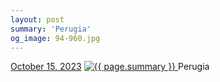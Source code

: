 ```yaml
---
layout: post
summary: 'Perugia'
og_image: 94-960.jpg
---
```


<p>
  <time>
    <a href="/94">October 15, 2023</a>
  </time>
  <a href="/94">
    <img src="{{ site.assets_url }}/94-480.jpg" srcset="{{ site.assets_url }}/94-240.jpg 240w, {{ site.assets_url }}/94-480.jpg 480w, {{ site.assets_url }}/94-720.jpg 720w, {{ site.assets_url }}/94-960.jpg 960w" sizes="(min-width: 700px) 50vw, calc(100vw - 2rem)" alt="{{ page.summary }}" />
  </a>
  <span>Perugia</span>
</p>
